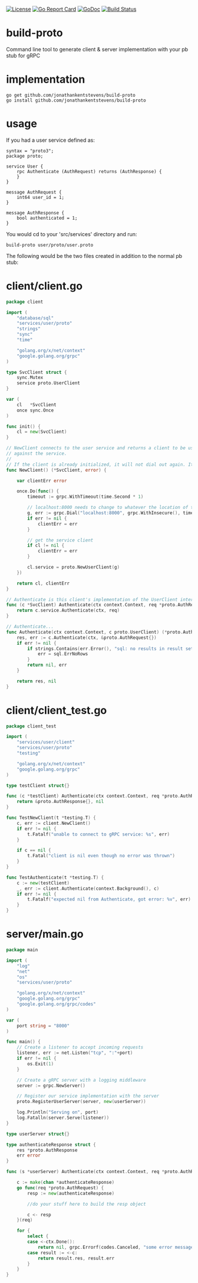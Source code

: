 [![License](http://img.shields.io/:license-gpl3-blue.svg)](http://www.gnu.org/licenses/gpl-3.0.html)
[![Go Report Card](https://goreportcard.com/badge/github.com/jonathankentstevens/build-proto)](https://goreportcard.com/report/github.com/jonathankentstevens/build-proto)
[![GoDoc](https://godoc.org/github.com/jonathankentstevens/build-proto?status.svg)](https://godoc.org/github.com/jonathankentstevens/build-proto)
[![Build Status](https://travis-ci.org/jonathankentstevens/build-proto.svg?branch=master)](https://travis-ci.org/jonathankentstevens/build-proto)

# build-proto

Command line tool to generate client & server implementation with your pb stub for gRPC

# implementation
    go get github.com/jonathankentstevens/build-proto
	go install github.com/jonathankentstevens/build-proto
	
# usage

If you had a user service defined as:
```
syntax = "proto3";
package proto;

service User {
    rpc Authenticate (AuthRequest) returns (AuthResponse) {
    }
}

message AuthRequest {
    int64 user_id = 1;
}

message AuthResponse {
    bool authenticated = 1;
}
```

You would cd to your 'src/services' directory and run:
```
build-proto user/proto/user.proto
```

The following would be the two files created in addition to the normal pb stub:

# client/client.go

```go
package client

import (
	"database/sql"
	"services/user/proto"
	"strings"
	"sync"
	"time"

	"golang.org/x/net/context"
	"google.golang.org/grpc"
)

type SvcClient struct {
	sync.Mutex
	service proto.UserClient
}

var (
	cl   *SvcClient
	once sync.Once
)

func init() {
	cl = new(SvcClient)
}

// NewClient connects to the user service and returns a client to be used for calling methods
// against the service.
//
// If the client is already initialized, it will not dial out again. It will just return the client.
func NewClient() (*SvcClient, error) {

	var clientErr error

	once.Do(func() {
		timeout := grpc.WithTimeout(time.Second * 1)

		// localhost:8000 needs to change to whatever the location of the service will be
		g, err := grpc.Dial("localhost:8000", grpc.WithInsecure(), timeout)
		if err != nil {
			clientErr = err
		}

		// get the service client
		if cl != nil {
			clientErr = err
		}

		cl.service = proto.NewUserClient(g)
	})

	return cl, clientErr
}

// Authenticate is this client's implementation of the UserClient interface
func (c *SvcClient) Authenticate(ctx context.Context, req *proto.AuthRequest, opts ...grpc.CallOption) (*proto.AuthResponse, error) {
	return c.service.Authenticate(ctx, req)
}

// Authenticate...
func Authenticate(ctx context.Context, c proto.UserClient) (*proto.AuthResponse, error) {
	res, err := c.Authenticate(ctx, &proto.AuthRequest{})
	if err != nil {
		if strings.Contains(err.Error(), "sql: no results in result set") {
			err = sql.ErrNoRows
		}
		return nil, err
	}

	return res, nil
}
```

# client/client_test.go
```go
package client_test

import (
	"services/user/client"
	"services/user/proto"
	"testing"

	"golang.org/x/net/context"
	"google.golang.org/grpc"
)

type testClient struct{}

func (c *testClient) Authenticate(ctx context.Context, req *proto.AuthRequest, opts ...grpc.CallOption) (*proto.AuthResponse, error) {
	return &proto.AuthResponse{}, nil
}

func TestNewClient(t *testing.T) {
	c, err := client.NewClient()
	if err != nil {
		t.Fatalf("unable to connect to gRPC service: %s", err)
	}

	if c == nil {
		t.Fatal("client is nil even though no error was thrown")
	}
}

func TestAuthenticate(t *testing.T) {
	c := new(testClient)
	_, err := client.Authenticate(context.Background(), c)
	if err != nil {
		t.Fatalf("expected nil from Authenticate, got error: %v", err)
	}
}
```

# server/main.go

```go
package main

import (
	"log"
	"net"
	"os"
	"services/user/proto"

	"golang.org/x/net/context"
	"google.golang.org/grpc"
	"google.golang.org/grpc/codes"
)

var (
	port string = "8000"
)

func main() {
	// Create a listener to accept incoming requests
	listener, err := net.Listen("tcp", ":"+port)
	if err != nil {
		os.Exit(1)
	}

	// Create a gRPC server with a logging middleware
	server := grpc.NewServer()

	// Register our service implementation with the server
	proto.RegisterUserServer(server, new(userServer))

	log.Println("Serving on", port)
	log.Fatalln(server.Serve(listener))
}

type userServer struct{}

type authenticateResponse struct {
	res *proto.AuthResponse
	err error
}

func (s *userServer) Authenticate(ctx context.Context, req *proto.AuthRequest) (*proto.AuthResponse, error) {

	c := make(chan *authenticateResponse)
	go func(req *proto.AuthRequest) {
		resp := new(authenticateResponse)

		//do your stuff here to build the resp object

		c <- resp
	}(req)

	for {
		select {
		case <-ctx.Done():
			return nil, grpc.Errorf(codes.Canceled, "some error message")
		case result := <-c:
			return result.res, result.err
		}
	}
}
```
